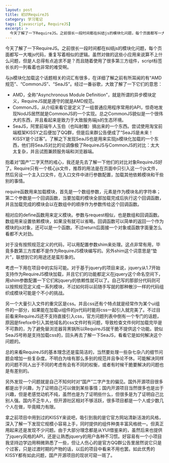 ```yaml
---
layout: post
title: 初识RequireJS
category: 学习笔记
tags: [javascript, RequireJS]
excerpt: >
  今天了解了一下RequireJS。之前很长一段时间都在纠结js的模块化问题，每个页面都写一大堆js代码，重复写着相似的逻辑。虽然对做的这些小应用来说算不上什么问题，但是人总得有点追求不是？而且随着使用了很多第三方组件，script标签长长的一列看着也非常的难受啊...
---
```


今天了解了一下RequireJS。之前很长一段时间都在纠结js的模块化问题，每个页面都写一大堆js代码，重复写着相似的逻辑。虽然对做的这些小应用来说算不上什么问题，但是人总得有点追求不是？而且随着使用了很多第三方组件，script标签长长的一列看着也非常的难受啊。

与js模块化加载这个话题相关的词汇有很多，在详细了解之前有所耳闻的有“AMD规范”、“CommonJS”、“SeaJS”。经过一番谷歌，大致了解了一下它们的意思：

* AMD，全称“Asynchronous Module Definition”，就是所谓的异步模块定义，RequireJS就是遵守的就是AMD规范。
* CommonJS，从介绍来看它是定义了一组普通应用程序常用的API，惊奇地发现NodJS居然就是CommonJS的一个实现。总之CommonJS貌似是一个很伟大的东西，并且看起来是致力于大致服务端js的生态环境。
* SeaJS，阿里前端牛人玉伯（也叫射雕）搞出来的一个东西。尝试使用淘宝前端框架KISSY之后便加了QQ群，但是后来群公告便成了“SeaJS是未来！KISSY是个过客”。了解之下发现SeaJS也是用来实现js模块化加载的一个东西，他们将SeaJS对比的论调像极了RequireJS与CommonJS的对比：太大太复杂，并且试图兼顾服务端和浏览器端。

抱着对“国产”二字天然的戒心，我还是先去了解一下他们的对比对象RequireJS好了。Require只有一个核心js文件，推荐的用法是在页面中只引入这一个js文件，然后另设一个主入口文件，在入口文件中进行参数配置，加载其他依赖模块和干些别的事情。

require函数用来加载模块，首先是一个数组参数，元素是作为模块名的字符串；第二个参数是一个回调函数，当要加载的模块全部加载完成后执行这个回调函数，并且加载完成的模块会以在数组中的顺序作为参数传给这个回调函数。

相对应的define函数用来定义模块。参数与request相似，也是数组和回调函数。数组用来设置依赖模块，如果没有就可以省略。回调函数可以简单的返回一个作为模块的js对象，还可以是一个函数。不过return后面接一个对象或函数字面量怎么看都不大对劲。

对于没有按照规范定义的代码，可以用配置参数shim来处理。这点非常有用，毕竟多数第三方库都不是作为RequireJS模块编写的。另外shim这个词意思是“垫片”，联想到它的用途还是蛮形象的。

考虑一下用在项目中的实际可能。对于基于jquery的项目来说，jquery从1.7开始支持作为RequireJS模块加载，并且它们的功能都定义在jquery这个命名空间下，用shim参数配置一下它们和jquery的依赖性就可以了。自己写的那部分代码则可以按照规范定义成一系列模块，不过如何将以前随手写就的那种散沙一样的代码组织成模块可能是个不小的挑战。

另一个大量引入文件的重灾区是css。并且css还有个特点就是经常作为某个ui组件的一部分，如果能在加载ui组件的js代码时能将css一起引入就完美了。不过目前看来RequireJS还不支持直接引入css，官方问题列表中倒有一个专门的话题，原因是firefox中引入其他域名的css文件时有问题，导致检查文件何时加载完毕是不可靠的，为了避免替浏览器背黑锅所以RequireJS就干脆不提供这个功能。貌似SeaJS号称是支持加载css的，回头再去了解一下SeaJS，看看它是如何解决这个问题的。

总的来看RequireJS的基本理念还是蛮简洁的，当然要处理一些杂七杂八的细节问题会增加一些复杂度。不明白为啥有那么多别的规范并且争论不休。可能解决同样的问题不同人出于不同的考虑有会有不同的权衡，或者有时候干脆要解决的问题也是有差别的。

另外发现一个问题就是自己不知何时对“国产”二字产生的偏见。国外开源项目很多都是出于兴趣，为了证明自己可以做到某些事情；国内开源项目当然很多也是出于兴趣，但是老感觉动机不纯，虽然也是为了证明些什么，但很多是为了证明自己比别人强。国内不乏牛人，但开源社区相对不够活跃，很多项目都是一个人或少数几个人在做，毕竟精力有限。

拿之前项目中用到过的KISSY来说吧，吸引到我的是它官方网站清新活泼的风格，深入了解一下发现它规模小容易上手，同时提供的组件种类丰富风格统一。但真正用起来还是发现不少问题。由于大部分理念都是从YUI借鉴来的，虽然后来也提供了jquery风格的API，还是让熟悉jquery的用户各种不习惯。好容易有一个小项目我坚持边学边用稍微熟悉了一些，但让人伤心的是官方QQ群公告里居然说它只是个过客，只是过渡时期的产物的话，以后的项目中看来不用也罢。如此优秀的KISSY都有如此问题，国产开源项目的现状可窥一斑了。